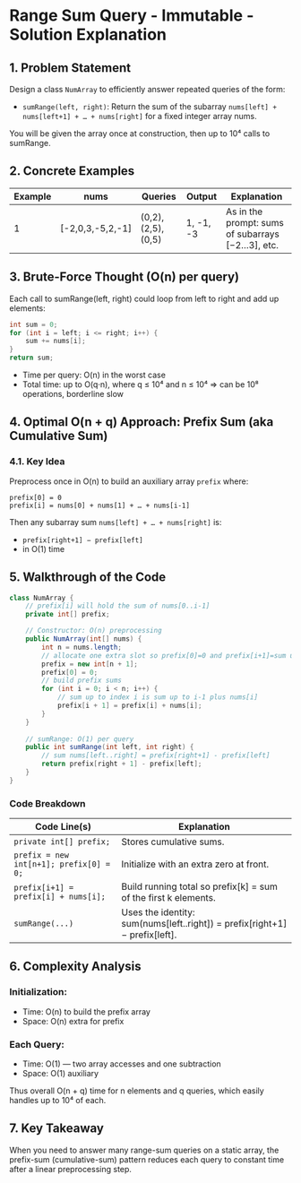 # Range Sum Query - Immutable - Solution Explanation

## 1. Problem Statement

Design a class `NumArray` to efficiently answer repeated queries of the form:

- `sumRange(left, right)`: Return the sum of the subarray
  `nums[left] + nums[left+1] + … + nums[right]`
  for a fixed integer array nums.

You will be given the array once at construction, then up to 10⁴ calls to sumRange.

## 2. Concrete Examples

| Example | nums | Queries | Output | Explanation |
|---------|------|---------|--------|-------------|
| 1 | [-2,0,3,-5,2,-1] | (0,2), (2,5), (0,5) | 1, -1, -3 | As in the prompt: sums of subarrays [−2…3], etc. |

## 3. Brute-Force Thought (O(n) per query)

Each call to sumRange(left, right) could loop from left to right and add up elements:

```java
int sum = 0;
for (int i = left; i <= right; i++) {
    sum += nums[i];
}
return sum;
```

- Time per query: O(n) in the worst case
- Total time: up to O(q·n), where q ≤ 10⁴ and n ≤ 10⁴ ⇒ can be 10⁸ operations, borderline slow

## 4. Optimal O(n + q) Approach: Prefix Sum (aka Cumulative Sum)

### 4.1. Key Idea

Preprocess once in O(n) to build an auxiliary array `prefix` where:

```
prefix[0] = 0
prefix[i] = nums[0] + nums[1] + … + nums[i-1]
```

Then any subarray sum `nums[left] + … + nums[right]` is:
- `prefix[right+1] − prefix[left]`
- in O(1) time

## 5. Walkthrough of the Code

```java
class NumArray {
    // prefix[i] will hold the sum of nums[0..i-1]
    private int[] prefix;

    // Constructor: O(n) preprocessing
    public NumArray(int[] nums) {
        int n = nums.length;
        // allocate one extra slot so prefix[0]=0 and prefix[i+1]=sum up to nums[i]
        prefix = new int[n + 1];
        prefix[0] = 0;
        // build prefix sums
        for (int i = 0; i < n; i++) {
            // sum up to index i is sum up to i-1 plus nums[i]
            prefix[i + 1] = prefix[i] + nums[i];
        }
    }
    
    // sumRange: O(1) per query
    public int sumRange(int left, int right) {
        // sum nums[left..right] = prefix[right+1] - prefix[left]
        return prefix[right + 1] - prefix[left];
    }
}
```

### Code Breakdown

| Code Line(s) | Explanation |
|--------------|-------------|
| `private int[] prefix;` | Stores cumulative sums. |
| `prefix = new int[n+1]; prefix[0] = 0;` | Initialize with an extra zero at front. |
| `prefix[i+1] = prefix[i] + nums[i];` | Build running total so prefix[k] = sum of the first k elements. |
| `sumRange(...)` | Uses the identity: sum(nums[left..right]) = prefix[right+1] − prefix[left]. |

## 6. Complexity Analysis

### Initialization:
- Time: O(n) to build the prefix array
- Space: O(n) extra for prefix

### Each Query:
- Time: O(1) — two array accesses and one subtraction
- Space: O(1) auxiliary

Thus overall O(n + q) time for n elements and q queries, which easily handles up to 10⁴ of each.

## 7. Key Takeaway

When you need to answer many range-sum queries on a static array, the prefix-sum (cumulative-sum) pattern reduces each query to constant time after a linear preprocessing step. 